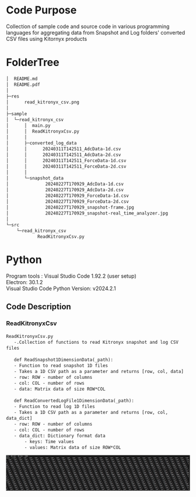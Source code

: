 # Code Purpose
Collection of sample code and source code in various programming languages for aggregating data from Snapshot and Log folders' converted CSV files using Kitornyx products


# FolderTree
```
│  README.md
│  README.pdf
│
├─res
│      read_kitronyx_csv.png
│
├─sample
│  └─read_kitronyx_csv
│      │  main.py
│      │  ReadKitronyxCsv.py
│      │
│      ├─converted_log_data
│      │      20240311T142511_AdcData-1d.csv
│      │      20240311T142511_AdcData-2d.csv
│      │      20240311T142511_ForceData-1d.csv
│      │      20240311T142511_ForceData-2d.csv
│      │
│      └─snapshot_data
│              20240227T170929_AdcData-1d.csv
│              20240227T170929_AdcData-2d.csv
│              20240227T170929_ForceData-1d.csv
│              20240227T170929_ForceData-2d.csv
│              20240227T170929_snapshot-frame.jpg
│              20240227T170929_snapshot-real_time_analyzer.jpg
│
└─src
    └─read_kitronyx_csv
            ReadKitronyxCsv.py
```
# Python
Program tools : Visual Studio Code 1.92.2 (user setup)  
                Electron: 30.1.2  
Visual Studio Code Python Version: v2024.2.1    

 ## Code Description

 ### ReadKitronyxCsv
 ```
ReadKitronyxCsv.py
    -.Collection of functions to read Kitronyx snapshot and log CSV files
      
    def ReadSnapshot1DimensionData(_path):
    - Function to read snapshot 1D files
    - Takes a 1D CSV path as a parameter and returns [row, col, data]
    - row: ROW - number of columns
    - col: COL - number of rows
    - data: Matrix data of size ROW*COL

    def ReadConvertedLogFile1DimensionData(_path):
    - Function to read log 1D files
    - Takes a 1D CSV path as a parameter and returns [row, col, data_dict]
    - row: ROW - number of columns
    - col: COL - number of rows
    - data_dict: Dictionary format data
        - keys: Time values
        - values: Matrix data of size ROW*COL

```

![sample code image](res/read_kitronyx_csv.png)
